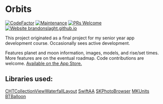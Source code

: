 # Orbits

[![CodeFactor](https://www.codefactor.io/repository/github/brandonslaght/orbits/badge)](https://www.codefactor.io/repository/github/brandonslaght/orbits)
[![Maintenance](https://img.shields.io/badge/Maintained%3F-yes-green.svg)](https://github.com/BrandonSlaght/Orbits/graphs/commit-activity)
[![PRs Welcome](https://img.shields.io/badge/PRs%3F-welcome-green.svg)](https://github.com/BrandonSlaght/Orbits/blob/master/.github/contributing.md)
[![Website brandonslaght.github.io](https://img.shields.io/website-up-down-green-red/https/brandonslaght.me/orbits/index.html.svg)](https://brandonslaght.me/orbits/)

This project originated as a final project for my senior year app development course. Occasionally sees active development. 

Features planet and moon information, images, models, and rise/set times. More features are on the eventual roadmap. Code contributions are welcome. [Available on the App Store.](https://apps.apple.com/us/app/orbits-a-planet-tracker/id1220543514 "App Store link")

## Libraries used:

[CHTCollectionViewWaterfallLayout](https://github.com/chiahsien/CHTCollectionViewWaterfallLayout "Link to repo")
[SwiftAA](https://github.com/onekiloparsec/SwiftAA "Link to repo")
[SKPhotoBrowser](https://github.com/suzuki-0000/SKPhotoBrowser "Link to repo")
[MKUnits](https://github.com/michalkonturek/MKUnits "Link to repo")
[BTBalloon](https://github.com/brightec/BTBalloon "Link to repo")
